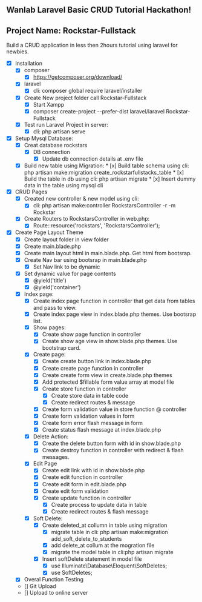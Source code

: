 ## Wanlab Laravel Basic CRUD Tutorial Hackathon!

## Project Name: Rockstar-Fullstack

Build a CRUD application in less then 2hours tutorial using laravel for newbies.

* [x] Installation
    * [x] composer
        * [x] https://getcomposer.org/download/
    * [x] laravel
        * [x] cli: composer global require laravel/installer
    * [x] Create New project folder call Rockstar-Fullstack
      * [x] Start Xampp
      * [x] composer create-project --prefer-dist laravel/laravel Rockstar-Fullstack
    * [x] Test run Laravel Project in server:
      * [x] cli: php artisan serve

* [x] Setup Mysql Database:
  * [x] Creat database rockstars
    * [x] DB connection
        * [x] Update db connection details at .env file
  * [x] Build new table using Migration:
        * [x] Build table schema using cli: php artisan make:migration create_rockstarfullstacks_table 
        * [x] Build the table in db using cli: php artisan migrate
        * [x] Insert dummy data in the table using mysql cli

* [x] CRUD Pages
  * [x] Created new controller & new model using cli:
    * [x] cli: php artisan make:controller RockstarsController -r -m Rockstar   
  * [x] Create Routers to RockstarsController in web.php:
    * [x] Route::resource('rockstars', 'RockstarsController');

* [x] Create Page Layout Theme
  * [x] Create layout folder in view folder
  * [x] Create main.blade.php
  * [x] Create main layout html in main.blade.php. Get html from bootsrap.  
  * [x] Create Nav bar using bootsrap in main.blade.php
    * [x] Set Nav link to be dynamic
  * [x] Set dynamic value for page contents
    * [x] @yield('title')
    * [x] @yield('container')

  * [x] Index page:
      * [x] Create index page function in controller that get data from tables and pass to view.
      * [x] Create index page view in index.blade.php themes. Use bootsrap list. 
    * [x] Show pages:    
        * [x] Create show page function in controller
        * [x] Create show age view in show.blade.php themes. Use bootstrap card.
    * [x] Create page:
        * [x] Create create button link in index.blade.php        
        * [x] Create create page function in controller
        * [x] Create create form view in create.blade.php themes
        * [x] Add protected $fillable form value array at model file
        * [x] Create store function in controller
          * [x] Create store data in table code
          * [x] Create redirect routes & message
        * [x] Create form validation value in store function @ controller
        * [x] Create form validation values in form
        * [x] Create form error flash message in form
        * [x] Create status flash message at index.blade.php     
    * [x] Delete Action:
        * [x] Create the delete button form with id in show.blade.php
        * [x] Create destroy function in controller with redirect & flash messages.       
    * [x] Edit Page
        * [x] Create edit link with id in show.blade.php
        * [x] Create edit function in controller
        * [x] Create edit form in edit.blade.php
        * [x] Create edit form validation                
        * [x] Create update function in controller
            * [x] Create process to update data in table
            * [x] Create redirect routes & flash message 
    * [x] Soft Delete:
        * [x] Create deleted_at collumn in table using migration
            * [x] migrate table in cli: php artisan make:migration add_soft_delete_to_students
            * [x] add delete_at collum at the mogration file
            * [x] migrate the model table in cli:php artisan migrate 
        * [x] Insert softDelete statement in model file
          * [x] use Illuminate\Database\Eloquent\SoftDeletes;
          * [x] use SoftDeletes;
  * [x] Overal Function Testing
  * [] Git Upload
  * [] Upload to online server
  